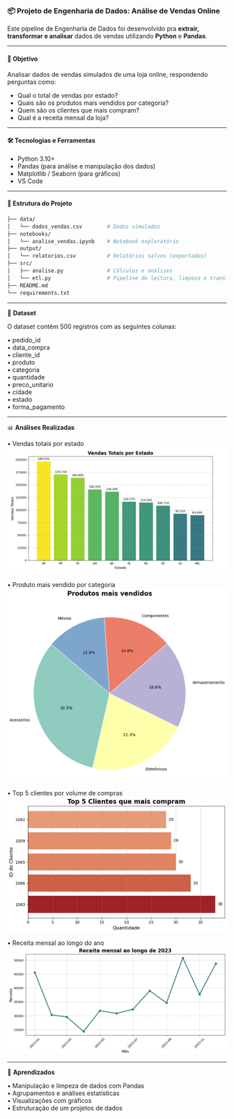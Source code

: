 ### 📦 Projeto de Engenharia de Dados: Análise de Vendas Online


Este pipeline de Engenharia de Dados foi desenvolvido pra **extrair, transformar
e analisar** dados de vendas utilizando **Python** e **Pandas**. 

---

#### 🎯 Objetivo

Analisar dados de vendas simulados de uma loja online, respondendo perguntas como:

- Qual o total de vendas por estado?
- Quais são os produtos mais vendidos por categoria?
- Quem são os clientes que mais compram?
- Qual é a receita mensal da loja?

---

#### 🛠️ Tecnologias e Ferramentas

- Python 3.10+
- Pandas (para análise e manipulação dos dados)
- Matplotlib / Seaborn (para gráficos)
- VS Code

---

#### 📁 Estrutura do Projeto

```bash
├── data/
│   └── dados_vendas.csv        # Dados simulados
├── notebooks/
│   └── analise_vendas.ipynb    # Notebook exploratório
├── output/
│   └── relatorios.csv          # Relatórios salvos (exportados)
├── src/
│   ├── analise.py              # Cálculos e análises
│   └── etl.py                  # Pipeline de leitura, limpeza e transformação
├── README.md
└── requirements.txt

```

--- 

🧪 **Dataset**

O dataset contém 500 registros com as seguintes colunas:

•	pedido_id  
•	data_compra  
•	cliente_id  
•	produto  
•	categoria  
•	quantidade  
•	preco_unitario  
•	cidade  
•	estado  
•	forma_pagamento  

---

📊 **Análises Realizadas**

•	Vendas totais por estado 
![texto alternativo](img/vendas_totais_por_estado.png)

•	Produto mais vendido por categoria  
![texto alternativo](img/produtos_mais_vendidos.png)


•	Top 5 clientes por volume de compras 
![texto alternativo](img/clientes_que_mais_compram.png)

•	Receita mensal ao longo do ano  
![texto alternativo](img/receita_mensal.png)


---

🧠 **Aprendizados**

•	Manipulação e limpeza de dados com Pandas  
•	Agrupamentos e análises estatísticas  
•	Visualizações com gráficos  
•	Estruturação de um projetos de dados  